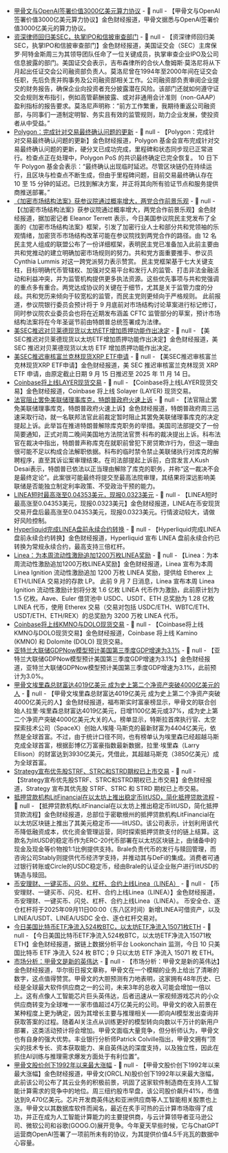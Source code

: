 - [甲骨文与OpenAI签署价值3000亿美元算力协议]() - 📰 null - 【甲骨文与OpenAI签署价值3000亿美元算力协议】金色财经报道，甲骨文据悉与OpenAI签署价值3000亿美元的算力协议。
- [资深律师回归美SEC，执掌IPO和信披审查部门](https://flash.jin10.com/detail/20250911003703559800) - 📰 null - 【资深律师回归美SEC，执掌IPO和信披审查部门】金色财经报道，美国证交会（SEC）主席保罗·阿特金斯周三为其领导团队任命了一位关键成员，执掌审查企业IPO及公司信息披露的部门。美国证交会表示，吉布森律所的合伙人詹姆斯·莫洛尼将从下月起出任证交会公司融资部负责人。莫洛尼曾在1994年至2000年间在证交会任职，先后负责并购事务及公司融资部相关工作。公司融资部负责审阅企业提交的财务报告，确保企业向投资者充分披露潜在风险。该部门还就如何遵守证交会规则发布指引，例如高管薪酬披露、或对非通用会计准则（non-GAAP）盈利指标的报告要求。莫洛尼声明称：“前方工作繁重，我期待重返公司融资部，与同事们一道制定明智、务实且有效的监管规则，助力企业发展，使投资者从中受益。”
- [Polygon：完成针对交易最终确认问题的更新](https://x.com/0xPolygonFdn/status/1965819439288386009) - 📰 null - 【Polygon：完成针对交易最终确认问题的更新】金色财经报道，Polygon 基金会宣布完成针对交易最终确认问题的更新，硬分叉已成功完成，里程碑和状态同步现已正常进行。检查点正在处理中，Polygon PoS 的共识最终确定已完全恢复。 
10 日下午 Polygon 基金会表示：“最终确认出现临时延迟。尽管区块链仍在持续运行，且区块与检查点不断生成，但由于里程碑问题，目前交易最终确认存在 10 至 15 分钟的延迟。已找到解决方案，并正将其向所有验证节点和服务提供商推送部署。”
- [《加密市场结构法案》获参议院通过概率增大，两党合作前景乐观](https://www.cryptoinamerica.com/p/senate-democrats-framework-boosts) - 📰 null - 【《加密市场结构法案》获参议院通过概率增大，两党合作前景乐观】金色财经报道，据加密记者 Eleanor Terrett 表示，今日美国参议院民主党发布了全面的《加密市场结构法案》框架，引发了加密行业人士和部分共和党领袖的乐观情绪，加密货币市场结构改革可能在参议院找到两党合作的路径。由 12 名民主党人组成的联盟公布了一份详细框架，表明民主党已准备加入此前主要由共和党推动的建立明确加密市场规则的努力。共和党方面重要推手、参议员 Cynthia Lummis 对这一跨党派努力表示赞赏。 
民主党框架基于七大关键支柱，目标明确代币管辖权、加强对交易平台和发行人的监管、打击非法金融活动和利益冲突，并为监管机构提供更多执法资源。这些优先事项与共和党强调的重点多有重合。两党达成协议的关键在于细节，尤其是关于监管力度的分歧。共和党历来倾向于较宽松的监管，而民主党则更倾向于严格规则。 
此前报道，参议院银行委员会预计将于 9 月底前对市场结构讨论草案进行标记修订，同时参议院农业委员会也将在近期发布涵盖 CFTC 监管部分的草案，预计市场结构法案将在今年圣诞节前由特朗普总统签署成为法律。
- [美SEC推迟对贝莱德现货以太坊ETF增加质押功能作出决定](https://www.sec.gov/files/rules/sro/nasdaq/2025/34-103936.pdf) - 📰 null - 【美SEC推迟对贝莱德现货以太坊ETF增加质押功能作出决定】金色财经报道，美 SEC 推迟对贝莱德现货以太坊 ETF 增加质押功能作出决定。
- [美SEC推迟审核富兰克林现货XRP ETF申请](https://www.sec.gov/files/rules/sro/cboebzx/2025/34-103933.pdf) - 📰 null - 【美SEC推迟审核富兰克林现货XRP ETF申请】金色财经报道，美 SEC 推迟审核富兰克林现货 XRP ETF 申请，由原定截止日期 9 月 15 日推迟至 2025 年 11 月 14 日。
- [Coinbase将上线LAYER现货交易](https://x.com/CoinbaseMarkets/status/1965815596693532736) - 📰 null - 【Coinbase将上线LAYER现货交易】金色财经报道，Coinbase 将上线 Solayer (LAYER)  现货交易。
- [法官阻止罢免美联储理事库克，特朗普政府火速上诉](https://flash.jin10.com/detail/20250911003058791800) - 📰 null - 【法官阻止罢免美联储理事库克，特朗普政府火速上诉】金色财经报道，特朗普政府周三迅速采取行动，就一名联邦法官此前裁定暂时阻止其罢免美联储理事库克的决定提起上诉。此举旨在推进特朗普解除库克职务的举措。美国司法部提交了一份简要通知，正式对周二晚间美国地方法院法官贾·科布的裁决提出上诉。科布法官在裁决中指出，特朗普声称库克在就职前曾犯下房贷欺诈行为，但这一理由很可能不足以构成合法解职依据。科布的临时禁令禁止美联储执行对库克的解聘程序，直至其诉讼案审理结束。在司法部提起上诉前，白宫发言人Kush Desai表示，特朗普已依法以正当理由解除了库克的职务，并称“这一裁决不会是最终定论”。此案很可能最终将提交至最高法院审理，其结果将深远影响美联储是否能独立制定利率政策、不受政治干预的能力。
- [LINEA短时最高涨至0.04353美元，现报0.0323美元]() - 📰 null - 【LINEA短时最高涨至0.04353美元，现报0.0323美元】金色财经报道，LINEA在币安现货交易开盘后最高涨至0.04353美元，现报0.0323美元。行情波动较大，请做好风险控制。
- [Hyperliquid完成LINEA盘前永续合约转换](https://x.com/HyperliquidX/status/1965812375371805165) - 📰 null - 【Hyperliquid完成LINEA盘前永续合约转换】金色财经报道，Hyperliquid 宣布 LINEA 盘前永续合约已转换为常规永续合约，最高支持三倍杠杆。
- [Linea：为本周流动性激励追加1200万枚LINEA奖励](https://x.com/LineaBuild/status/1965808745046532159) - 📰 null - 【Linea：为本周流动性激励追加1200万枚LINEA奖励】金色财经报道，Linea 宣布为本周 Linea Ignition 流动性激励追加 1200 万枚 LINEA 奖励，提供给 Etherex 上 ETH/LINEA 交易对的存款 LP。 
此前 9 月 7 日消息，Linea 宣布本周 Linea Ignition 流动性激励计划将分发 1.6 亿枚 LINEA 代币作为激励，此前原计划为 1.5 亿枚。Aave、Euler 借贷池中 USDC、USDT、ETH 总奖励为 1.28 亿枚 LINEA 代币，使用 Etherex 交易（交易对包括 USDC/ETH、WBTC/ETH、USDT/ETH、ETH/REX）的总奖励为 3200 万枚 LINEA 代币。
- [Coinbase将上线KMNO与DOLO现货交易](https://x.com/CoinbaseMarkets/status/1965807819615011094) - 📰 null - 【Coinbase将上线KMNO与DOLO现货交易】金色财经报道，Coinbase 将上线 Kamino (KMNO) 和 Dolomite (DOLO) 现货交易。
- [亚特兰大联储GDPNow模型预计美国第三季度GDP增速为3.1%](https://flash.jin10.com/detail/20250910235524979800) - 📰 null - 【亚特兰大联储GDPNow模型预计美国第三季度GDP增速为3.1%】金色财经报道，亚特兰大联储GDPNow模型预计美国第三季度GDP增速为3.1%，此前预计为3.0%。
- [甲骨文埃里森总财富达4019亿美元 成为史上第二个净资产突破4000亿美元的人](https://finance.sina.cn/2025-09-10/detail-infpzraw7448735.d.html) - 📰 null - 【甲骨文埃里森总财富达4019亿美元 成为史上第二个净资产突破4000亿美元的人】金色财经报道，福布斯实时富豪榜显示，甲骨文的联合创始人拉里·埃里森总财富达4019亿美元，日增1100亿美元或37%，成为史上第二个净资产突破4000亿美元大关的人。榜单显示，特斯拉首席执行官、太空探索技术公司（SpaceX）创始人埃隆·马斯克的最新财富为4404亿美元，依然是全球首富。不过，由于统计口径不同，也有榜单认为埃里森已经超越马斯克成全球首富，根据彭博亿万富豪指数最新数据，拉里·埃里森（Larry Ellison）的财富达到3930亿美元，凭借此，其超越马斯克（3850亿美元）成为全球首富。
- [Strategy宣布优先股STRF、STRC和STRD期权已上市交易](https://x.com/saylor/status/1965771943023706225) - 📰 null - 【Strategy宣布优先股STRF、STRC和STRD期权已上市交易】金色财经报道，Strategy 宣布其优先股 STRF、STRC 和 STRD 期权已上市交易。
- [抵押贷款机构LitFinancial在以太坊上推出稳定币litUSD，简化抵押贷款流程](https://www.coindesk.com/business/2025/09/10/litfinancial-introduces-stablecoin-on-ethereum-to-streamline-mortgage-lending) - 📰 null - 【抵押贷款机构LitFinancial在以太坊上推出稳定币litUSD，简化抵押贷款流程】金色财经报道，总部位于密歇根州的抵押贷款机构LitFinancial在以太坊区块链上推出了其美元稳定币——litUSD。该公司表示，计划利用该代币降低融资成本，优化资金管理运营，同时探索抵押贷款支付的链上结算。这款名为litUSD的稳定币作为ERC-20代币部署在以太坊区块链上，由储备中的现金及现金等价物按1:1比例提供支持。Brale负责代币的发行与赎回管理，而咨询公司Stably则提供代币经济学支持，并推动其与DeFi的集成。消费者可通过银行转账或Circle的USDC稳定币，经由Brale的认证企业账户进行litUSD的铸造与赎回。
- [币安理财、一键买币、闪兑、杠杆、合约上线Linea（LINEA）](https://www.binance.com/zh-CN/support/announcement/detail/6bca91b1c0514e25bfb6332a03ed9918) - 📰 null - 【币安理财、一键买币、闪兑、杠杆、合约上线Linea（LINEA）】金色财经报道，币安理财、一键买币、闪兑、杠杆、合约上线Linea（LINEA）。 
币安全仓、逐仓杠杆将于2025年09月11日00:00（东八区时间）新增LINEA可借资产，以及LINEA/USDT、LINEA/USDC 全仓、逐仓杠杆交易对。
- [今日美国比特币ETF净流入524枚BTC，以太坊ETF净流入15071枚ETH](https://x.com/lookonchain/status/1965795458472943803) - 📰 null - 【今日美国比特币ETF净流入524枚BTC，以太坊ETF净流入15071枚ETH】金色财经报道，据链上数据分析平台 Lookonchain 监测，今日 10 只美国比特币 ETF 净流入 524 枚 BTC；9 只以太坊 ETF 净流入 15071 枚 ETH。
- [市场分析：甲骨文是新的英伟达](https://flash.jin10.com/detail/20250910231722612800) - 📰 null - 【市场分析：甲骨文是新的英伟达】金色财经报道，华尔街日报文章称，甲骨文在一个模糊的业务上给出了清晰的数字，这点值得赞赏。甲骨文的大胆预测有力地表明，这家拥有48年历史、已经是全球最大软件供应商之一的公司，未来3年的总收入可能会增加一倍以上。这有点像人工智能芯片巨头英伟达，后者迅速从一家视频游戏芯片的小众供应商转变为全球唯一一家市值超过4万亿美元的公司。甲骨文的收入前景在某种程度上更为确定，因为其增长主要与推理相关——即向AI模型发出查询并获取答案的过程。随着AI关注点从训练更好的模型转向向数以千万计的新用户部署，这类活动预计将会增加。甲骨文面临大量竞争，但分析师认为，甲骨文也有自身的强大优势。丰业银行分析师Patrick Colville指出，甲骨文拥有“顶尖的技术专长、资本获取能力、来自英伟达的深度支持，以及独立性，因此在抓住AI训练与推理需求爆发方面处于有利位置”。
- [甲骨文股价创下1992年以来最大涨幅](https://flash.jin10.com/detail/20250910230722121800) - 📰 null - 【甲骨文股价创下1992年以来最大涨幅】金色财经报道，甲骨文(ORCL.N)股价创下1992年以来最大涨幅，此前该公司公布了其云业务的积极前景，巩固了这家软件制造商在支持人工智能计算需求的竞争中的地位。周三纽约股市早盘，该公司股价飙升41%，市值达到9,470亿美元。芯片开发商英伟达和亚洲供应商等人工智能相关股票也上涨。甲骨文以其数据库软件而闻名，最近在炙手可热的云计算市场取得了成功，并正在成为人工智能计算能力的主要提供商，与云计算领导者亚马逊公司、微软公司和谷歌(GOOG.O)展开竞争。今年夏天早些时候，它与ChatGPT运营商OpenAI签署了一项前所未有的协议，为其提供价值4.5千兆瓦的数据中心容量。
